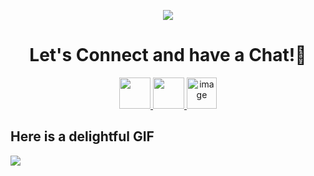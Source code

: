 <p align="center">
  <img src="https://capsule-render.vercel.app/api?text=Welcome!🚀&animation=fadeIn&type=waving&color=gradient&height=100"/>
</p>

<h1 align="center">
  Let's Connect and have a Chat!💬
</h1>

<p align="center">
<a href="https://ambra-portfolio.onrender.com/">
  <img height="50" src="https://user-images.githubusercontent.com/46517096/166972883-f5f1d88c-0246-4374-88ac-ded0f2cf0699.png"/>
</a>
<a href="https://www.linkedin.com/in/ambra-m-b897bb23b/">
  <img height="50" src="https://user-images.githubusercontent.com/46517096/166973395-19676cd8-f8ec-4abf-83ff-da8243505b82.png"/>
</a>
<a href="mailto:mihuambra@gmail.com">
  <img height="50" <img width="48" height="48" alt="image" src="https://github.com/user-attachments/assets/df133eaa-ed64-4fb2-b499-f96649320dec"/>
</a>
</p>

## Here is a delightful GIF 
<img src="https://media.giphy.com/media/v1.Y2lkPTc5MGI3NjExdTJpODZwZWNheHYzOTRwcHM3ajh5bWpxenpwM2VhM3NsdWVwMG83diZlcD12MV9naWZzX3NlYXJjaCZjdD1n/JqmupuTVZYaQX5s094/giphy.g">
